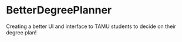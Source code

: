 # BetterDegreePlanner
Creating a better UI and interface to TAMU students to decide on their degree plan!
